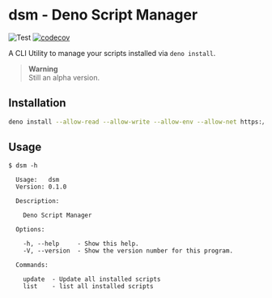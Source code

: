 # dsm - Deno Script Manager

![Test](https://github.com/hasundue/boilerplate-deno/actions/workflows/test.yml/badge.svg)
[![codecov](https://codecov.io/gh/hasundue/boilerplate-deno/branch/main/graph/badge.svg?token=7BS432RAXB)](https://codecov.io/gh/hasundue/boilerplate-deno)

A CLI Utility to manage your scripts installed via `deno install`.

> **Warning**\
> Still an alpha version.

## Installation

```sh
deno install --allow-read --allow-write --allow-env --allow-net https://deno.land/x/dsm@0.1.0/dsm.ts
```

## Usage

```
$ dsm -h

  Usage:   dsm
  Version: 0.1.0

  Description:

    Deno Script Manager

  Options:

    -h, --help     - Show this help.
    -V, --version  - Show the version number for this program.

  Commands:

    update  - Update all installed scripts
    list    - list all installed scripts
```

